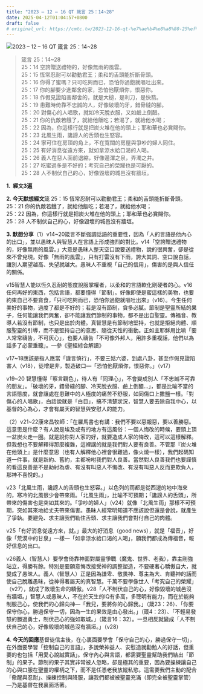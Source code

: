 ```yaml
---
title: "2023 – 12 – 16 QT 箴言 25：14~28"
date: 2025-04-12T01:04:57+0800
draft: false
# original_url: https://cmtc.tw/2023-12-16-qt-%e7%ae%b4%e8%a8%80-25%ef%bc%9a1428
---
```


![2023 – 12 – 16 QT 箴言 25：14\~28](/images/qt.jpg  "2023 – 12 – 16 QT 箴言 25：14\~28")

> 箴言 25：14\~28  
> 25：14 空誇贈送禮物的，好像無雨的風雲。  
> 25：15 恆常忍耐可以勸動君王；柔和的舌頭能折斷骨頭。  
> 25：16 你得了蜜嗎？只可吃夠而已，恐怕你過飽就嘔吐出來。  
> 25：17 你的腳要少進鄰舍的家，恐怕他厭煩你，恨惡你。  
> 25：18 作假見證陷害鄰舍的，就是大槌，是利刀，是快箭。  
> 25：19 患難時倚靠不忠誠的人，好像破壞的牙，錯骨縫的腳。  
> 25：20 對傷心的人唱歌，就如冷天脫衣服，又如鹼上倒醋。  
> 25：21 你的仇敵若餓了，就給他飯吃；若渴了，就給他水喝；  
> 25：22 因為，你這樣行就是把炭火堆在他的頭上；耶和華也必賞賜你。  
> 25：23 北風生雨，讒謗人的舌頭也生怒容。  
> 25：24 寧可住在房頂的角上，不在寬闊的房屋與爭吵的婦人同住。  
> 25：25 有好消息從遠方來，就如拿涼水給口渴的人喝。  
> 25：26 義人在惡人面前退縮，好像逿渾之泉，弄濁之井。  
> 25：27 吃蜜過多是不好的；考究自己的榮耀也是可厭的。  
> 25：28 人不制伏自己的心，好像毀壞的城邑沒有牆垣。

**1.  經文3遍**

**2. 今天默想經文**箴 25：15 恆常忍耐可以勸動君王；柔和的舌頭能折斷骨頭。  
25：21 你的仇敵若餓了，就給他飯吃；若渴了，就給他水喝；  
25：22 因為，你這樣行就是把炭火堆在他的頭上；耶和華也必賞賜你。  
25：28 人不制伏自己的心，好像毀壞的城邑沒有牆垣。

**3. 默想分享**（1）v14\~20箴言不斷強調話語的重要性，因為「人的言語是他內心的出口」，並以愚昧人與智慧人在言語上形成強烈的對比。v14「空誇贈送禮物的，好像無雨的風雲。」大意是愚昧人整天空口說要送禮物，說的很興奮，卻是從來不曾兌現。好像「無雨的風雲」，只有打雷沒有下雨，誇大其詞、空口說白話，讓別人期望越高、失望就越大。愚昧人不重視「自己的信用」，傷害的是與人信任的關係。

v15智慧人能以恆久忍耐的態度說服掌權者，以柔和的言語軟化剛硬者的心。v16任何再好的東西，包括言語，都要懂得「節制」。好像即使是蜜這樣的美物，也要約束自己不要貪食，「只可吃夠而已，恐怕你過飽就嘔吐出來」（v16）。今生任何美好的事物，過度了都是不好的；若是沒有節制，貪多必膩。節制是聖靈所結的果子，任何能讓我們興奮，卻不能讓我們節制的事物，都不是出自聖靈。傳福音、教導人若沒有節制，也只是出於肉體。真智慧是有節制地堅持，也就是拒絕肉體、順服聖靈的引導，而不是堅持自己的意思、隨從天性的衝動。正如主耶穌用比喻「要人常常禱告，不可灰心」，也要人禱告「不可像外邦人，用許多重複話，他們以為話多了必蒙垂聽」。—參《聖經綜合解讀》

v17\~18應該是指人應當「謹言慎行」，不要三姑六婆，到處八卦，甚至作假見證陷害人（v18），徒增是非，製造破口—「恐怕他厭煩你，恨惡你。」（v17）

v19\~20 智慧懂得「察言觀色」，待人有「同理心」，不會變成別人「不忠誠不可靠的朋友」。「破壞的牙，錯骨縫的腳、冷天脫衣服、鹼上倒醋…」，都是比喻不當的言語態度，就會讓處在患難中的人極度的痛苦不舒服，如同傷口上撒鹽一樣。「對傷心的人唱歌」，白話說就是「白目」，搞不清楚狀況，智慧人要去除自我中心，以基督的心為心，才會有屬天的智慧與安慰人的能力。

（2）v21\~22康來昌牧師：「在羅馬書也有講：我們不要以惡報惡，要以善勝惡。這意思是什麼？有人說是埃及或有的地方有這風俗：一個人悔改的時候，要頭上頂一盆炭火走一圈。就是說你對人家的好，就要造成人家的悔改，這可以這樣解釋。但我想也不要解釋得那麼複雜，這裡講的就是我們對人要有良善。不管那『炭火堆在他頭上』是什麼意思（也有人解釋他心裡會很難過，像火燒一樣），我們起碼知道一件事，就是新約、舊約，主都吩咐我們對人良善。當然對人良善我們也要謹慎的看這良善是不是助紂為虐、有沒有叫惡人不悔改、有沒有叫惡人反而更欺負人，那神不喜悅的。」

v23「北風生雨，讒謗人的舌頭也生怒容。」以色列的雨都是從西邊的地中海來的，寒冷的北風很少會帶來雨。「北風生雨」，比喻不可預期；「讒謗人的舌頭」，所帶來的傷害也是突如其來的。「爭吵的婦人」（v24）就像「北風生雨」那樣不可預期，突如其來地給丈夫帶來傷害。愚昧人經常明知道不應該說但還是會說，就產生了爭執。要避免、求主讓我們勒住舌頭、求主讓我們會對付自己的肉體。

v25「有好消息從遠方來，就。」最大的好消息（good news），就是「福音」，好像「荒漠中的甘泉」一樣—「如拿涼水給口渴的人喝」，願我們都成為傳福音，報好信息的出口。

v26義人（智慧人）要學會倚靠神面對屬靈爭戰（魔鬼、世界、老我），靠主剛強站立，得勝有餘。特別是要願意悔改接受神的調整塑造，不要硬著心驕傲自大，就變成了愚昧人。義人（智慧人）正是因為謙卑、敬畏神、尊主為大、肯聽神的話而使自己脫離愚昧，從神得著屬天的真智慧。千萬不要學像世人「考究自己的榮耀」（v27），就成了敗壞生命的驕傲。v28「人不制伏自己的心，好像毀壞的城邑沒有牆垣。」智慧人或愚昧人，不在於天生的IQ有多高，多聰明有能力，而在於能夠制服己心，使我們的心歸向神—「我兒，要將你的心歸我。」（箴23：26）、「你要保守你心，勝過保守一切，因為一生的果效是由心發出。」（箴4：23）、「不輕易發怒的勝過勇士，制伏己心的強如取城。」（箴言16：32）。一旦相反就變成「人不制伏自己的心，好像毀壞的城邑沒有牆垣。」（v28）

**4. 今天的回應**基督徒信主後，在心裏面要學會「保守自己的心，勝過保守一切」，在外面要學習「控制自己的言語」，多說榮神益人、安慰造就勸勉人的好話，但重要的也包括「用愛心說誠實話」。保守內心與言語，都需要聖靈幫助我們結出「節制」的果子。節制的果子其實非常被人忽略，卻是極其的重要，因為要操練讓自己的心與口服在聖靈的權柄之下，而不是任憑老我放縱私慾。這需要我們主動的配合「儆醒與忍耐」、操練控制與降服，讓我們都被被聖靈充滿（即完全被聖靈掌管）—乃是基督在我裏面活著。